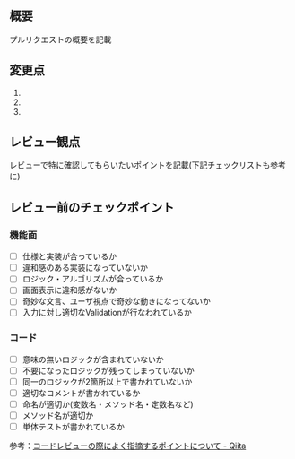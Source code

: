 ## 概要
プルリクエストの概要を記載

## 変更点
1. 
2. 
3. 

## レビュー観点
レビューで特に確認してもらいたいポイントを記載(下記チェックリストも参考に)

## レビュー前のチェックポイント
### 機能面
- [ ] 仕様と実装が合っているか
- [ ] 違和感のある実装になっていないか
- [ ] ロジック・アルゴリズムが合っているか
- [ ] 画面表示に違和感がないか
- [ ] 奇妙な文言、ユーザ視点で奇妙な動きになってないか
- [ ] 入力に対し適切なValidationが行なわれているか

### コード
- [ ] 意味の無いロジックが含まれていないか
- [ ] 不要になったロジックが残ってしまっていないか
- [ ] 同一のロジックが2箇所以上で書かれていないか
- [ ] 適切なコメントが書かれているか
- [ ] 命名が適切か(変数名・メソッド名・定数名など)
- [ ] メソッド名が適切か
- [ ] 単体テストが書かれているか

参考：[コードレビューの際によく指摘するポイントについて - Qiita](https://qiita.com/twainy@github/items/055c8b60b7779239d88e)
